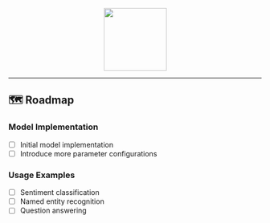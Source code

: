 <p align="center">
  <img src="https://github.com/user-attachments/assets/8c0fb9dd-7bf8-4b2d-aef1-03ef57f86711" height="125px"></img>
</p>

---

## 🗺️ Roadmap

### Model Implementation
- [ ] Initial model implementation
- [ ] Introduce more parameter configurations

### Usage Examples
- [ ] Sentiment classification
- [ ] Named entity recognition
- [ ] Question answering
